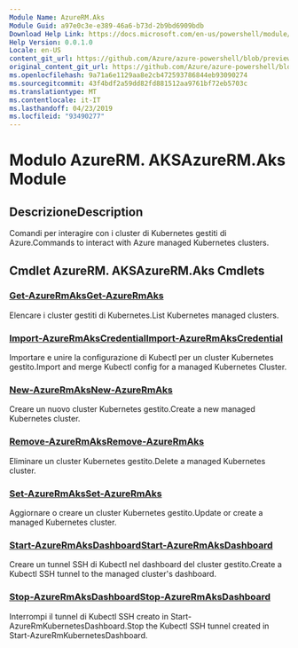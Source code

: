 ```yaml
---
Module Name: AzureRM.Aks
Module Guid: a97e0c3e-e389-46a6-b73d-2b9bd6909bdb
Download Help Link: https://docs.microsoft.com/en-us/powershell/module/azurerm.aks
Help Version: 0.0.1.0
Locale: en-US
content_git_url: https://github.com/Azure/azure-powershell/blob/preview/src/ResourceManager/Aks/Commands.Aks/help/AzureRM.Aks.md
original_content_git_url: https://github.com/Azure/azure-powershell/blob/preview/src/ResourceManager/Aks/Commands.Aks/help/AzureRM.Aks.md
ms.openlocfilehash: 9a71a6e1129aa8e2cb472593786844eb93090274
ms.sourcegitcommit: 43f4bdf2a59dd82fd881512aa9761bf72eb5703c
ms.translationtype: MT
ms.contentlocale: it-IT
ms.lasthandoff: 04/23/2019
ms.locfileid: "93490277"
---
```

# <span data-ttu-id="1bad7-101">Modulo AzureRM. AKS</span><span class="sxs-lookup"><span data-stu-id="1bad7-101">AzureRM.Aks Module</span></span>
## <span data-ttu-id="1bad7-102">Descrizione</span><span class="sxs-lookup"><span data-stu-id="1bad7-102">Description</span></span>
<span data-ttu-id="1bad7-103">Comandi per interagire con i cluster di Kubernetes gestiti di Azure.</span><span class="sxs-lookup"><span data-stu-id="1bad7-103">Commands to interact with Azure managed Kubernetes clusters.</span></span>

## <span data-ttu-id="1bad7-104">Cmdlet AzureRM. AKS</span><span class="sxs-lookup"><span data-stu-id="1bad7-104">AzureRM.Aks Cmdlets</span></span>
### [<span data-ttu-id="1bad7-105">Get-AzureRmAks</span><span class="sxs-lookup"><span data-stu-id="1bad7-105">Get-AzureRmAks</span></span>](Get-AzureRmAks.md)
<span data-ttu-id="1bad7-106">Elencare i cluster gestiti di Kubernetes.</span><span class="sxs-lookup"><span data-stu-id="1bad7-106">List Kubernetes managed clusters.</span></span>

### [<span data-ttu-id="1bad7-107">Import-AzureRmAksCredential</span><span class="sxs-lookup"><span data-stu-id="1bad7-107">Import-AzureRmAksCredential</span></span>](Import-AzureRmAksCredential.md)
<span data-ttu-id="1bad7-108">Importare e unire la configurazione di Kubectl per un cluster Kubernetes gestito.</span><span class="sxs-lookup"><span data-stu-id="1bad7-108">Import and merge Kubectl config for a managed Kubernetes Cluster.</span></span>

### [<span data-ttu-id="1bad7-109">New-AzureRmAks</span><span class="sxs-lookup"><span data-stu-id="1bad7-109">New-AzureRmAks</span></span>](New-AzureRmAks.md)
<span data-ttu-id="1bad7-110">Creare un nuovo cluster Kubernetes gestito.</span><span class="sxs-lookup"><span data-stu-id="1bad7-110">Create a new managed Kubernetes cluster.</span></span>

### [<span data-ttu-id="1bad7-111">Remove-AzureRmAks</span><span class="sxs-lookup"><span data-stu-id="1bad7-111">Remove-AzureRmAks</span></span>](Remove-AzureRmAks.md)
<span data-ttu-id="1bad7-112">Eliminare un cluster Kubernetes gestito.</span><span class="sxs-lookup"><span data-stu-id="1bad7-112">Delete a managed Kubernetes cluster.</span></span>

### [<span data-ttu-id="1bad7-113">Set-AzureRmAks</span><span class="sxs-lookup"><span data-stu-id="1bad7-113">Set-AzureRmAks</span></span>](Set-AzureRmAks.md)
<span data-ttu-id="1bad7-114">Aggiornare o creare un cluster Kubernetes gestito.</span><span class="sxs-lookup"><span data-stu-id="1bad7-114">Update or create a managed Kubernetes cluster.</span></span>

### [<span data-ttu-id="1bad7-115">Start-AzureRmAksDashboard</span><span class="sxs-lookup"><span data-stu-id="1bad7-115">Start-AzureRmAksDashboard</span></span>](Start-AzureRmAksDashboard.md)
<span data-ttu-id="1bad7-116">Creare un tunnel SSH di Kubectl nel dashboard del cluster gestito.</span><span class="sxs-lookup"><span data-stu-id="1bad7-116">Create a Kubectl SSH tunnel to the managed cluster's dashboard.</span></span>

### [<span data-ttu-id="1bad7-117">Stop-AzureRmAksDashboard</span><span class="sxs-lookup"><span data-stu-id="1bad7-117">Stop-AzureRmAksDashboard</span></span>](Stop-AzureRmAksDashboard.md)
<span data-ttu-id="1bad7-118">Interrompi il tunnel di Kubectl SSH creato in Start-AzureRmKubernetesDashboard.</span><span class="sxs-lookup"><span data-stu-id="1bad7-118">Stop the Kubectl SSH tunnel created in Start-AzureRmKubernetesDashboard.</span></span>

